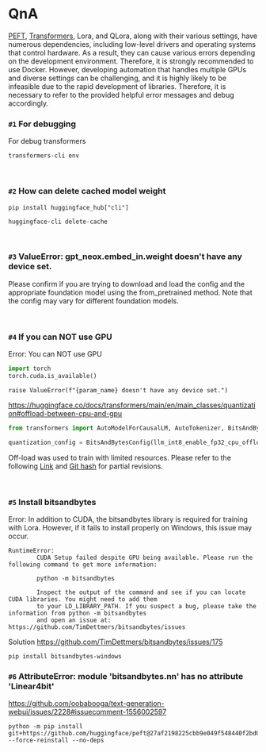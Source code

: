 # QnA
[PEFT](https://github.com/huggingface/peft), [Transformers](https://huggingface.co/docs/transformers/index), Lora, and QLora, along with their various settings, have numerous dependencies, including low-level drivers and operating systems that control hardware. As a result, they can cause various errors depending on the development environment. Therefore, it is strongly recommended to use Docker. However, developing automation that handles multiple GPUs and diverse settings can be challenging, and it is highly likely to be infeasible due to the rapid development of libraries. Therefore, it is necessary to refer to the provided helpful error messages and debug accordingly.

### `#1` For debugging
For debug transformers
```
transformers-cli env
```

<br>


### `#2` How can delete cached model weight
```
pip install huggingface_hub["cli"]
```
```
huggingface-cli delete-cache
```

<br>

### `#3` ValueError: gpt_neox.embed_in.weight doesn't have any device set.
Please confirm if you are trying to download and load the config and the appropriate foundation model using the from_pretrained method. Note that the config may vary for different foundation models.

<br>

### `#4` If you can NOT use GPU
Error: You can NOT use GPU
```python
import torch
torch.cuda.is_available()
```
```
raise ValueError(f"{param_name} doesn't have any device set.")
```
https://huggingface.co/docs/transformers/main/en/main_classes/quantization#offload-between-cpu-and-gpu
```python
from transformers import AutoModelForCausalLM, AutoTokenizer, BitsAndBytesConfig

quantization_config = BitsAndBytesConfig(llm_int8_enable_fp32_cpu_offload=True)
```

Off-load was used to train with limited resources. Please refer to the following [Link](https://huggingface.co/docs/transformers/main/en/main_classes/quantization#offload-between-cpu-and-gpu) and [Git hash](https://github.com/dsdanielpark/ko-sharegpt-alpaca/commit/0c40cacadc724034ed578aaaae06d02c625be8af) for partial revisions. 

<br>

### `#5` Install bitsandbytes
Error: In addition to CUDA, the bitsandbytes library is required for training with Lora. However, if it fails to install properly on Windows, this issue may occur.
```
RuntimeError:
        CUDA Setup failed despite GPU being available. Please run the following command to get more information:

        python -m bitsandbytes

        Inspect the output of the command and see if you can locate CUDA libraries. You might need to add them
        to your LD_LIBRARY_PATH. If you suspect a bug, please take the information from python -m bitsandbytes
        and open an issue at: https://github.com/TimDettmers/bitsandbytes/issues
```

Solution
https://github.com/TimDettmers/bitsandbytes/issues/175
```
pip install bitsandbytes-windows
```


### `#6` AttributeError: module 'bitsandbytes.nn' has no attribute 'Linear4bit'
https://github.com/oobabooga/text-generation-webui/issues/2228#issuecomment-1556002597

```
python -m pip install git+https://github.com/huggingface/peft@27af2198225cbb9e049f548440f2bd0fba2204aa --force-reinstall --no-deps
```